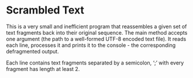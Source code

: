 Scrambled Text
=====

This is a very small and inefficient program that reassembles a given set of text fragments back into their original sequence. 
The main method accepts one argument (the path to a well-formed UTF-8 encoded text file). It reads each line, processes it and prints it to the console - the corresponding defragmented output.

Each line contains text fragments separated by a semicolon, ‘;’ with every fragment has length at least 2.
